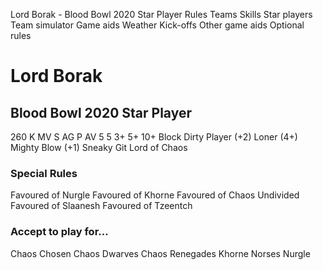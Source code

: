 ﻿
Lord Borak - Blood Bowl 2020 Star Player
Rules
Teams
Skills
Star players
Team simulator
Game aids
Weather
Kick-offs
Other game aids
Optional rules
# Lord Borak
## Blood Bowl 2020 Star Player
260 K
MV
S
AG
P
AV
5
5
3+
5+
10+
Block
Dirty Player (+2)
Loner (4+)
Mighty Blow (+1)
Sneaky Git
Lord of Chaos
### Special Rules
Favoured of Nurgle
Favoured of Khorne
Favoured of Chaos Undivided
Favoured of Slaanesh
Favoured of Tzeentch
### Accept to play for...
Chaos Chosen
Chaos Dwarves
Chaos Renegades
Khorne
Norses
Nurgle
